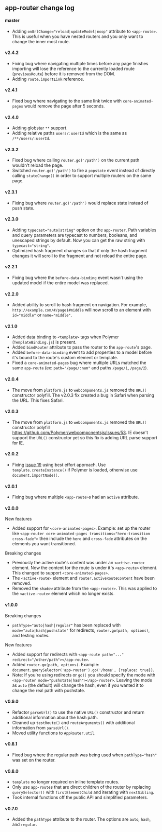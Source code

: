 ## app-router change log

#### master
- Adding `onUrlChange="reload|updateModel|noop"` attribute to `<app-route>`. This is useful when you have nested routers and you only want to change the inner most route.

#### v2.4.2
- Fixing bug where navigating multiple times before any page finishes importing will lose the reference to the currently loaded route (`previousRoute`) before it is removed from the DOM.
- Adding `route.importLink` reference.

#### v2.4.1
- Fixed bug where navigating to the same link twice with `core-animated-pages` would remove the page after 5 seconds.

#### v2.4.0
- Adding globstar `**` support.
- Adding relative paths `users/:userId` which is the same as `/**/users/:userId`.

#### v2.3.2
- Fixed bug where calling `router.go('/path')` on the current path wouldn't reload the page.
- Switched `router.go('/path')` to fire a `popstate` event instead of directly calling `stateChange()` in order to support multiple routers on the same page.

#### v2.3.1
- Fixing bug where `router.go('/path')` would replace state instead of push state.

#### v2.3.0
- Adding `typecast="auto|string"` option on the `app-router`. Path variables and query parameters are typecast to numbers, booleans, and unescaped strings by default. Now you can get the raw string with `typecast="string"`.
- Optimized hash fragment changes so that if only the hash fragment changes it will scroll to the fragment and not reload the entire page.

#### v2.2.1
- Fixing bug where the `before-data-binding` event wasn't using the updated model if the entire model was replaced.

#### v2.2.0
- Added ability to scroll to hash fragment on navigation. For example, `http://example.com/#/page1#middle` will now scroll to an element with `id="middle"` or `name="middle"`.

#### v2.1.0
- Added data binding to `<template>` tags when Polymer (`TemplateBinding.js`) is present.
- Added `bindRouter` attribute to pass the router to the `app-route`'s page.
- Added `before-data-binding` event to add properties to a model before it's bound to the route's custom element or template.
- Fixed a `core-animated-pages` bug where multiple URLs matched the same `app-route` (ex: `path="/page/:num"` and paths `/page/1`, `/page/2`).

#### v2.0.4
- The move from `platform.js` to `webcomponents.js` removed the `URL()` constructor polyfill. The v2.0.3 fix created a bug in Safari when parsing the URL. This fixes Safari.

#### v2.0.3
- The move from `platform.js` to `webcomponents.js` removed the `URL()` constructor polyfill https://github.com/Polymer/webcomponentsjs/issues/53. IE doesn't support the `URL()` constructor yet so this fix is adding URL parse support for IE.

#### v2.0.2
- Fixing [issue 19](https://github.com/erikringsmuth/app-router/issues/19) using best effort approach. Use `template.createInstance()` if Polymer is loaded, otherwise use `document.importNode()`.

#### v2.0.1
- Fixing bug where multiple `<app-route>`s had an `active` attribute.

#### v2.0.0
New features

- Added support for `<core-animated-pages>`. Example: set up the router like `<app-router core-animated-pages transitions="hero-transition cross-fade">` then include the `hero` and `cross-fade` attributes on the elements you want transitioned.

Breaking changes

- Previously the active route's content was under an `<active-route>` element. Now the content for the route is under it's `<app-route>` element. This changed to support `<core-animated-pages>`.
- The `<active-route>` element and `router.activeRouteContent` have been removed.
- Removed the `shadow` attribute from the `<app-router>`. This was applied to the `<active-route>` element which no longer exists.

#### v1.0.0
Breaking changes

- `pathType="auto|hash|regular"` has been replaced with `mode="auto|hash|pushstate"` for redirects, `router.go(path, options)`, and testing routes.

New features

- Added support for redirects with `<app-route path="..." redirect="/other/path"></app-route>`.
- Added `router.go(path, options)`. Example: `document.querySelector('app-router').go('/home', {replace: true})`.
- Note: If you're using redirects or `go()` you should specify the mode with `<app-router mode="pushstate|hash"></app-router>`. Leaving the mode as `auto` (the default) will change the hash, even if you wanted it to change the real path with pushstate.

#### v0.9.0
- Refactor `parseUrl()` to use the native `URL()` constructor and return additional information about the hash path.
- Cleaned up `testRoute()` and `routeArguments()` with additional information from `parseUrl()`.
- Moved utility functions to `AppRouter.util`.

#### v0.8.1
- Fixed bug where the regular path was being used when `pathType="hash"` was set on the router.

#### v0.8.0
- `template` no longer required on inline template routes.
- Only use `app-route`s that are direct children of the router by replacing `querySelector()` with `firstElementChild` and iterating with `nextSibling`.
- Took internal functions off the public API and simplified parameters.

#### v0.7.0
- Added the `pathType` attribute to the router. The options are `auto`, `hash`, and `regular`.
